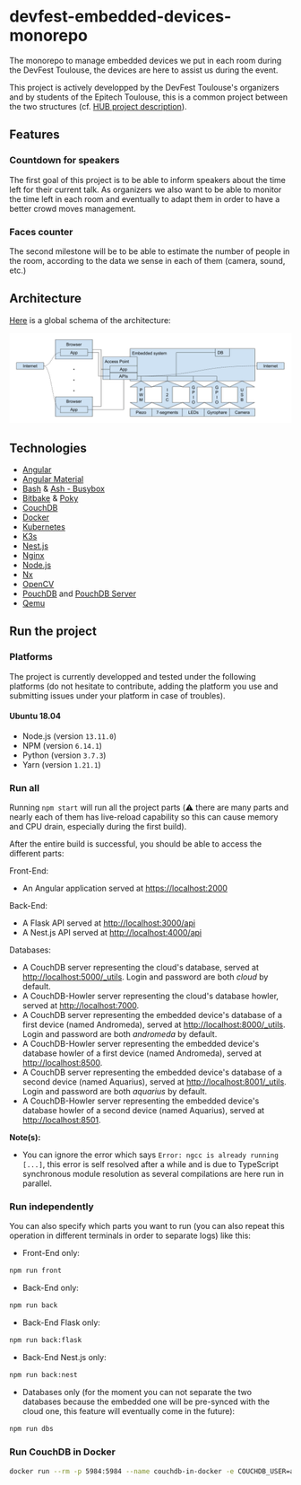 # devfest-embedded-devices-monorepo

The monorepo to manage embedded devices we put in each room during the DevFest Toulouse, the devices are here to assist us during the event.

This project is actively developped by the DevFest Toulouse's organizers and by students of the Epitech Toulouse, this is a common project between the two structures (cf. [HUB project description](./docs/miscellaneous/epitech-project-description.md)).

## Features

### Countdown for speakers

The first goal of this project is to be able to inform speakers about the time left for their current talk. As organizers we also want to be able to monitor the time left in each room and eventually to adapt them in order to have a better crowd moves management.

### Faces counter

The second milestone will be to be able to estimate the number of people in the room, according to the data we sense in each of them (camera, sound, etc.)

## Architecture

[Here](./docs/architecture/general-schema.png) is a global schema of the architecture:

![image.png](./docs/architecture/general-schema.png)

## Technologies

- [Angular](https://github.com/angular/angular)
- [Angular Material](https://github.com/angular/components)
- [Bash](http://git.savannah.gnu.org/cgit/bash.git) & [Ash - Busybox](https://git.busybox.net/busybox/)
- [Bitbake](https://github.com/openembedded/bitbake) & [Poky](https://github.com/jku/poky)
- [CouchDB](https://github.com/apache/couchdb)
- [Docker](https://github.com/docker/docker-ce)
- [Kubernetes](https://github.com/kubernetes/kubernetes)
- [K3s](https://github.com/rancher/k3s)
- [Nest.js](https://github.com/nestjs/nest)
- [Nginx](https://github.com/nginx/nginx)
- [Node.js](https://github.com/nodejs/node)
- [Nx](https://github.com/nrwl/nx)
- [OpenCV](https://github.com/opencv/opencv)
- [PouchDB](https://github.com/pouchdb/pouchdb) and [PouchDB Server](https://github.com/pouchdb/pouchdb-server)
- [Qemu](https://github.com/qemu/qemu)

## Run the project

### Platforms

The project is currently developped and tested under the following platforms (do not hesitate to contribute, adding the platform you use and submitting issues under your platform in case of troubles).

#### Ubuntu 18.04

- Node.js (version `13.11.0`)
- NPM (version `6.14.1`)
- Python (version `3.7.3`)
- Yarn (version `1.21.1`)

### Run all

Running `npm start` will run all the project parts (⚠️ there are many parts and nearly each of them has live-reload capability so this can cause memory and CPU drain, especially during the first build).

After the entire build is successful, you should be able to access the different parts:

Front-End:

- An Angular application served at [https://localhost:2000](https://localhost:2000)

Back-End:

- A Flask API served at [http://localhost:3000/api](http://localhost:3000/api)
- A Nest.js API served at [http://localhost:4000/api](http://localhost:4000/api)

Databases:

- A CouchDB server representing the cloud's database, served at [http://localhost:5000/_utils](http://localhost:5000/_utils). Login and password are both _cloud_ by default.
- A CouchDB-Howler server representing the cloud's database howler, served at [http://localhost:7000](http://localhost:7000).
- A CouchDB server representing the embedded device's database of a first device (named Andromeda), served at [http://localhost:8000/_utils](http://localhost:8000/_utils). Login and password are both _andromeda_ by default.
- A CouchDB-Howler server representing the embedded device's database howler of a first device (named Andromeda), served at [http://localhost:8500](http://localhost:8500).
- A CouchDB server representing the embedded device's database of a second device (named Aquarius), served at [http://localhost:8001/_utils](http://localhost:8001/_utils). Login and password are both _aquarius_ by default.
- A CouchDB-Howler server representing the embedded device's database howler of a second device (named Aquarius), served at [http://localhost:8501](http://localhost:8501).

**Note(s):**

- You can ignore the error which says `Error: ngcc is already running [...]`, this error is self resolved after a while and is due to TypeScript synchronous module resolution as several compilations are here run in parallel.

### Run independently

You can also specify which parts you want to run (you can also repeat this operation in different terminals in order to separate logs) like this:

- Front-End only:

```sh
npm run front
```

- Back-End only:

```sh
npm run back
```

- Back-End Flask only:

```sh
npm run back:flask
```

- Back-End Nest.js only:

```sh
npm run back:nest
```

- Databases only (for the moment you can not separate the two databases because the embedded one will be pre-synced with the cloud one, this feature will eventually come in the future):

```sh
npm run dbs
```

### Run CouchDB in Docker

```sh
docker run --rm -p 5984:5984 --name couchdb-in-docker -e COUCHDB_USER=admin -e COUCHDB_PASSWORD=admin couchdb:latest
```
